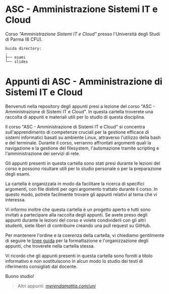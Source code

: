 # ASC - Amministrazione Sistemi IT e Cloud
Corso _"Amministrazione Sistemi IT e Cloud"_ presso l'Università degli Studi di Parma (6 CFU). 
```
Guida directory:
.
├── esami
└── slides
```

# Appunti di ASC - Amministrazione di Sistemi IT e Cloud

Benvenuti nella repository degli appunti presi a lezione del corso "ASC - Amministrazione di Sistemi IT e Cloud". In questa cartella troverete una raccolta di appunti e materiali utili per lo studio di questa disciplina.

Il corso "ASC - Amministrazione di Sistemi IT e Cloud" si concentra sull'apprendimento di competenze cruciali per la gestione efficace di sistemi informatici basati su ambiente Linux, attraverso l'utilizzo della bash e del terminale. Durante il corso, verranno affrontati argomenti quali la navigazione e la gestione del filesystem, l'automazione tramite scripting e l'amministrazione dei servizi di rete.

Gli appunti presenti in questa cartella sono stati presi durante le lezioni del corso e possono risultare utili per lo studio personale o per la preparazione degli esami.

La cartella è organizzata in modo da facilitare la ricerca di specifici argomenti, con file distinti per ogni argomento trattato durante il corso. In questo modo, potrete facilmente trovare gli appunti relativi al tema che vi interessa.

Vi informo inoltre che questa cartella è un progetto aperto e tutti sono invitati a partecipare alla raccolta degli appunti. Se avete preso degli appunti durante le lezioni del corso e volete condividerli con gli altri studenti, siete liberi di contribuire creando una pull request su GitHub.

Per mantenere l'ordine e la coerenza della cartella, vi chiediamo gentilmente di seguire le [linee guida](http://bit.ly/3lfPQiB) per la formattazione e l'organizzazione degli appunti, che troverete nella cartella stessa.

Vi ricordo che gli appunti presenti in questa cartella sono forniti a titolo informativo e non sostituiscono in alcun modo lo studio dei testi di riferimento consigliati dal docente.

Buono studio!

> Altri appunti: _[merendamattia.com/uni](https://www.merendamattia.com/uni.html)_
